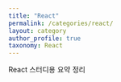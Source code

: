 ```yaml
---
title: "React"
permalink: /categories/react/
layout: category
author_profile: true
taxonomy: React
---
```


React 스터디용 요약 정리